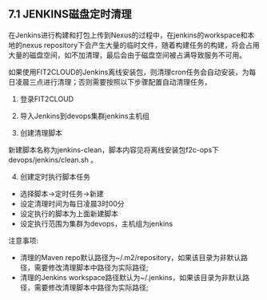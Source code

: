 ## **7.1 JENKINS磁盘定时清理**

在Jenkins进行构建和打包上传到Nexus的过程中，在jenkins的workspace和本地的nexus repository下会产生大量的临时文件，随着构建任务的构建，将会占用大量的磁盘空间，如不加清理，最后会由于磁盘空间被占满导致服务不可用。

如果使用FIT2CLOUD的Jenkins离线安装包，则清理cron任务会自动安装，为每日凌晨三点进行清理；否则需要按照以下步骤配置自动清理任务，

1) 登录FIT2CLOUD

2) 导入Jenkins到devops集群jenkins主机组

3) 创建清理脚本

新建脚本名称为jenkins-clean，脚本内容见将离线安装包f2c-ops下devops/jenkins/clean.sh 。

4) 创建定时执行脚本任务

*   选择脚本-&gt;定时任务-&gt;新建
*   设定清理时间为每日凌晨3时00分
*   设定执行的脚本为上面新建脚本
*   设定执行范围为集群为devops，主机组为jenkins

注意事项:

*   清理的Maven repo默认路径为~/.m2/repository，如果该目录为非默认路径，需要修改清理脚本中路径为实际路径;
*   清理的Jenkins workspace路径默认为~/.jenkins，如果该目录为非默认路径，需要修改清理脚本中路径为实际路径;